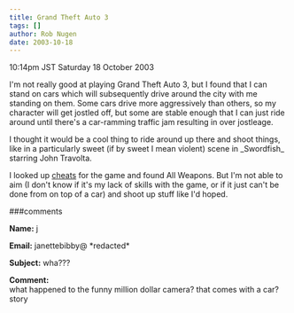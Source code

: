 ```yaml
---
title: Grand Theft Auto 3
tags: []
author: Rob Nugen
date: 2003-10-18
---
```


<p class=date>10:14pm JST Saturday 18 October 2003</p>

<p>I'm not really good at playing Grand Theft Auto 3, but I found that
I can stand on cars which will subsequently drive around the city with
me standing on them.  Some cars drive more aggressively than others,
so my character will get jostled off, but some are stable enough that
I can just ride around until there's a car-ramming traffic jam
resulting in over jostleage.</p>

<p>I thought it would be a cool thing to ride around up there and
shoot things, like in a particularly sweet (if by sweet I mean
violent) scene in _Swordfish_ starring John Travolta.</p>

<p>I looked up <a
href="https://www.ps2-cheats-codes-games.net/GTA3_Cheats.htm">cheats</a>
for the game and found All Weapons. But I'm not able to aim (I don't
know if it's my lack of skills with the game, or if it just can't be
done from on top of a car) and shoot up stuff like I'd hoped.</p>

###comments

<p><b>Name:</b> j

<p><b>Email:</b> janettebibby@ *redacted*

<p><b>Subject:</b> wha???

<p><b>Comment:</b>
<br>what happened to the funny million dollar camera? that comes with a car? story

